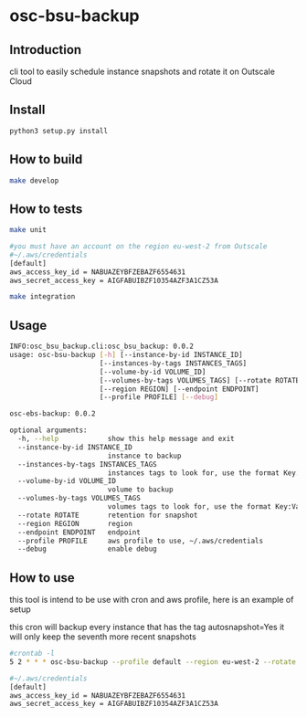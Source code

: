 # osc-bsu-backup

## Introduction

cli tool to easily schedule instance snapshots and rotate it on Outscale Cloud

## Install

```bash
python3 setup.py install
```

## How to build

```bash
make develop
```

## How to tests

```bash
make unit
```

```bash
#you must have an account on the region eu-west-2 from Outscale
#~/.aws/credentials
[default]
aws_access_key_id = NABUAZEYBFZEBAZF6554631
aws_secret_access_key = AIGFABUIBZF10354AZF3A1CZ53A

make integration
```

## Usage

```bash
INFO:osc_bsu_backup.cli:osc_bsu_backup: 0.0.2
usage: osc-bsu-backup [-h] [--instance-by-id INSTANCE_ID]
                      [--instances-by-tags INSTANCES_TAGS]
                      [--volume-by-id VOLUME_ID]
                      [--volumes-by-tags VOLUMES_TAGS] [--rotate ROTATE]
                      [--region REGION] [--endpoint ENDPOINT]
                      [--profile PROFILE] [--debug]

osc-ebs-backup: 0.0.2

optional arguments:
  -h, --help            show this help message and exit
  --instance-by-id INSTANCE_ID
                        instance to backup
  --instances-by-tags INSTANCES_TAGS
                        instances tags to look for, use the format Key:Value
  --volume-by-id VOLUME_ID
                        volume to backup
  --volumes-by-tags VOLUMES_TAGS
                        volumes tags to look for, use the format Key:Value
  --rotate ROTATE       retention for snapshot
  --region REGION       region
  --endpoint ENDPOINT   endpoint
  --profile PROFILE     aws profile to use, ~/.aws/credentials
  --debug               enable debug
```

## How to use

this tool is intend to be use with cron and aws profile, here is an example of setup

this cron will backup every instance that has the tag autosnapshot=Yes
it will only keep the seventh more recent snapshots

```bash
#crontab -l
5 2 * * * osc-bsu-backup --profile default --region eu-west-2 --rotate 7 --instances-by-tags 'autosnapshot:Yes'
```

```bash
#~/.aws/credentials
[default]
aws_access_key_id = NABUAZEYBFZEBAZF6554631
aws_secret_access_key = AIGFABUIBZF10354AZF3A1CZ53A
```

